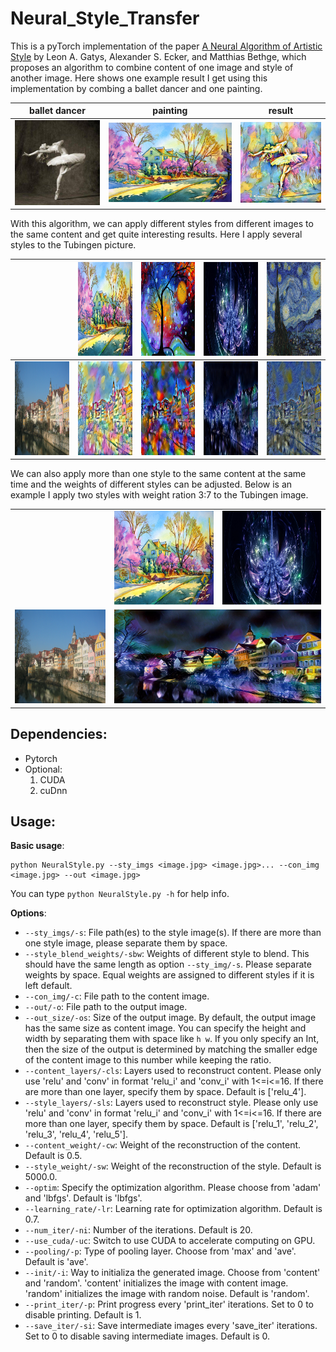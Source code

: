 # Neural_Style_Transfer
This is a pyTorch implementation of the paper [A Neural Algorithm of Artistic Style](https://arxiv.org/pdf/1508.06576.pdf) by Leon A. Gatys, Alexander S. Ecker, and Matthias Bethge, which proposes an algorithm to combine content of one image and style of another image. Here shows one example result I get using this implementation by combing a ballet dancer and one painting.

ballet dancer|painting|result
-------------|----------------|------
![](./content/dancing.jpg)|![](./style/1.jpg)|![](./output/dancing1.jpg)

With this algorithm, we can apply different styles from different images to the same content and get quite interesting results. Here I apply several styles to the Tubingen picture.

||<img src="./style/1.jpg" width="200" height="150">|<img src="./style/2.jpg" width="200" height="150">|<img src="./style/3.jpg" width="200" height="150">|<img src="./style/4.jpg" width="200" height="150">|
|---|---|---|---|---|
|<img src="./content/tubingen.jpg" width="200" height="150">|<img src="./output/tubingen_1.jpg" width="200" height="150">|<img src="./output/tubingen_2.jpg" width="200" height="150">|<img src="./output/tubingen_3.jpg" width="200" height="150">|<img src="./output/tubingen_4.jpg" width="200" height="150">|

We can also apply more than one style to the same content at the same time and the weights of different styles can be adjusted. Below is an example I apply two styles with weight ration 3:7 to the Tubingen image.

<table>
  <tr>
    <td></td>
    <td><img src="./style/1.jpg" width="200" height="150"></td>
    <td><img src="./style/3.jpg" width="200" height="150"></td>
  </tr>
  <tr>
    <td><img src="./content/tubingen.jpg" width="200" height="150"></td>
    <td colspan="2"><img src="./output/tubingen37.jpg" width="450" height="150"></td>
  </tr>
</table>

## Dependencies:
* Pytorch
* Optional:
    1. CUDA 
    2. cuDnn

## Usage:
**Basic usage**:
```
python NeuralStyle.py --sty_imgs <image.jpg> <image.jpg>... --con_img <image.jpg> --out <image.jpg>
```
You can type `python NeuralStyle.py -h` for help info.

**Options**:
* `--sty_imgs/-s`: File path(es) to the style image(s). If there are more than one style image, please separate them by space.
* `--style_blend_weights/-sbw`: Weights of different style to blend. This should have the same length as option `--sty_img/-s`. Please separate weights by space. Equal weights are assigned to different styles if it is left default.
* `--con_img/-c`: File path to the content image.
* `--out/-o`: File path to the output image.
* `--out_size/-os`: Size of the output image. By default, the output image has the same size as content image. You can specify the height and width by separating them with space like `h w`. If you only specify an Int, then the size of the output is determined by matching the smaller edge of the content image to this number while keeping the ratio.
* `--content_layers/-cls`: Layers used to reconstruct content. Please only use 'relu' and 'conv' in format 'relu_i' and 'conv_i' with 1<=i<=16. If there are more than one layer, specify them by space. Default is ['relu_4'].
* `--style_layers/-sls`: Layers used to reconstruct style. Please only use 'relu' and 'conv' in format 'relu_i' and 'conv_i' with 1<=i<=16. If there are more than one layer, specify them by space. Default is ['relu_1', 'relu_2', 'relu_3', 'relu_4', 'relu_5'].
* `--content_weight/-cw`: Weight of the reconstruction of the content. Default is 0.5.
* `--style_weight/-sw`: Weight of the reconstruction of the style. Default is 5000.0.
* `--optim`: Specify the optimization algorithm. Please choose from 'adam' and 'lbfgs'. Default is 'lbfgs'.
* `--learning_rate/-lr`: Learning rate for optimization algorithm. Default is 0.7.
* `--num_iter/-ni`: Number of the iterations. Default is 20.
* `--use_cuda/-uc`: Switch to use CUDA to accelerate computing on GPU.
* `--pooling/-p`: Type of pooling layer. Choose from 'max' and 'ave'. Default is 'ave'.
* `--init/-i`: Way to initializa the generated image. Choose from 'content' and 'random'. 'content' initializes the image with content image. 'random' initializes the image with random noise. Default is 'random'.
* `--print_iter/-p`: Print progress every 'print_iter' iterations. Set to 0 to disable printing. Default is 1.
* `--save_iter/-si`: Save intermediate images every 'save_iter' iterations. Set to 0 to disable saving intermediate images. Default is 0.